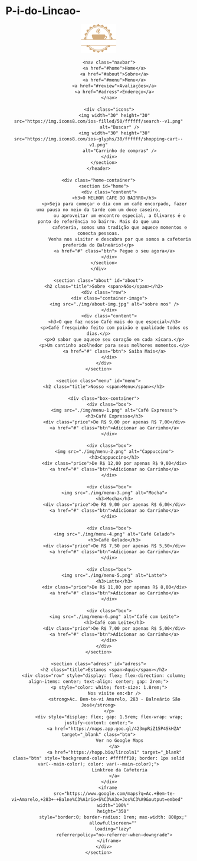 # P-i-do-Lincao-
<!DOCTYPE html>
<html lang="pt-br">

<head>
    <meta charset="UTF-8" />
    <meta name="viewport" content="width=device-width, initial-scale=1.0" />
    <link rel="stylesheet" href="style.css" />
    <link href="https://fonts.googleapis.com/css2?family=Roboto&display=swap" rel="stylesheet" />
    <title>Cafeteria Olivares</title>
</head>

<body>
    <header class="header">
        <section>
            <a href="#" class="logo">
                <img src="./img/logo.png" alt="logo" />
            </a>

            <nav class="navbar">
                <a href="#home">Home</a>
                <a href="#about">Sobre</a>
                <a href="#menu">Menu</a>
                <a href="#review">Avaliações</a>
                <a href="#adress">Endereço</a>
            </nav>

            <div class="icons">
                <img width="30" height="30" src="https://img.icons8.com/ios-filled/50/ffffff/search--v1.png"
                    alt="Buscar" />
                <img width="30" height="30" src="https://img.icons8.com/ios-glyphs/30/ffffff/shopping-cart--v1.png"
                    alt="Carrinho de compras" />
            </div>
        </section>
    </header>

    <div class="home-container">
        <section id="home">
            <div class="content">
                <h3>O MELHOR CAFE DO BAIRRO</h3>
                <p>Seja para começar o dia com um café encorpado, fazer uma pausa no meio da tarde com um doce caseiro,
                    ou aproveitar um encontro especial, a Olivares é o ponto de referência no bairro. Mais do que uma
                    cafeteria, somos uma tradição que aquece momentos e conecta pessoas.
                    Venha nos visitar e descubra por que somos a cafeteria preferida do Balneário!</p>
                <a href="#" class="btn"> Pegue o seu agora</a>
            </div>
        </section>
    </div>

    <section class="about" id="about">
        <h2 class="title">Sobre <span>Nós</span></h2>
        <div class="row">
            <div class="container-image">
                <img src="./img/about-img.jpg" alt="sobre nos" />
            </div>
            <div class="content">
                <h3>O que faz nosso Café mais do que especial</h3>
                <p>Café fresquinho feito com paixão e qualidade todos os dias.</p>
                <p>O sabor que aquece seu coração em cada xícara.</p>
                <p>Um cantinho acolhedor para seus melhores momentos.</p>
                <a href="#" class="btn"> Saiba Mais</a>
            </div>
        </div>
    </section>

    <section class="menu" id="menu">
        <h2 class="title">Nosso <span>Menu</span></h2>

        <div class="box-container">
            <div class="box">
                <img src="./img/menu-1.png" alt="Café Expresso">
                <h3>Café Expresso</h3>
                <div class="price">De R$ 9,00 por apenas R$ 7,00</div>
                <a href="#" class="btn">Adicionar ao Carrinho</a>
            </div>

            <div class="box">
                <img src="./img/menu-2.png" alt="Cappuccino">
                <h3>Cappuccino</h3>
                <div class="price">De R$ 12,00 por apenas R$ 9,00</div>
                <a href="#" class="btn">Adicionar ao Carrinho</a>
            </div>

            <div class="box">
                <img src="./img/menu-3.png" alt="Mocha">
                <h3>Mocha</h3>
                <div class="price">De R$ 9,00 por apenas R$ 6,00</div>
                <a href="#" class="btn">Adicionar ao Carrinho</a>
            </div>

            <div class="box">
                <img src="./img/menu-4.png" alt="Café Gelado">
                <h3>Café Gelado</h3>
                <div class="price">De R$ 7,50 por apenas R$ 5,50</div>
                <a href="#" class="btn">Adicionar ao Carrinho</a>
            </div>

            <div class="box">
                <img src="./img/menu-5.png" alt="Latte">
                <h3>Latte</h3>
                <div class="price">De R$ 11,00 por apenas R$ 8,00</div>
                <a href="#" class="btn">Adicionar ao Carrinho</a>
            </div>

            <div class="box">
                <img src="./img/menu-6.png" alt="Café com Leite">
                <h3>Café com Leite</h3>
                <div class="price">De R$ 7,00 por apenas R$ 5,00</div>
                <a href="#" class="btn">Adicionar ao Carrinho</a>
            </div>
        </div>
    </section>

    <section class="adress" id="adress">
        <h2 class="title">Estamos <span>Aqui</span></h2>
        <div class="row" style="display: flex; flex-direction: column; align-items: center; text-align: center; gap: 2rem;">
            <p style="color: white; font-size: 1.8rem;">
                Nos visite em:<br />
                <strong>Ac. Bem-te-vi Amarelo, 283 - Balneário São José</strong>
            </p>
            <div style="display: flex; gap: 1.5rem; flex-wrap: wrap; justify-content: center;">
                <a href="https://maps.app.goo.gl/423mpRiZ15P4SkHZA" target="_blank" class="btn">
                    Ver no Google Maps
                </a>
                <a href="https://hopp.bio/lincoln1" target="_blank" class="btn" style="background-color: #ffffff10; border: 1px solid var(--main-color); color: var(--main-color);">
                    Linktree da Cafeteria
                </a>
            </div>
            <iframe 
                src="https://www.google.com/maps?q=Ac.+Bem-te-vi+Amarelo,+283+-+Balne%C3%A1rio+S%C3%A3o+Jos%C3%A9&output=embed" 
                width="100%" 
                height="350" 
                style="border:0; border-radius: 1rem; max-width: 800px;" 
                allowfullscreen="" 
                loading="lazy" 
                referrerpolicy="no-referrer-when-downgrade">
            </iframe>
        </div>
    </section>

</body>

</html>

